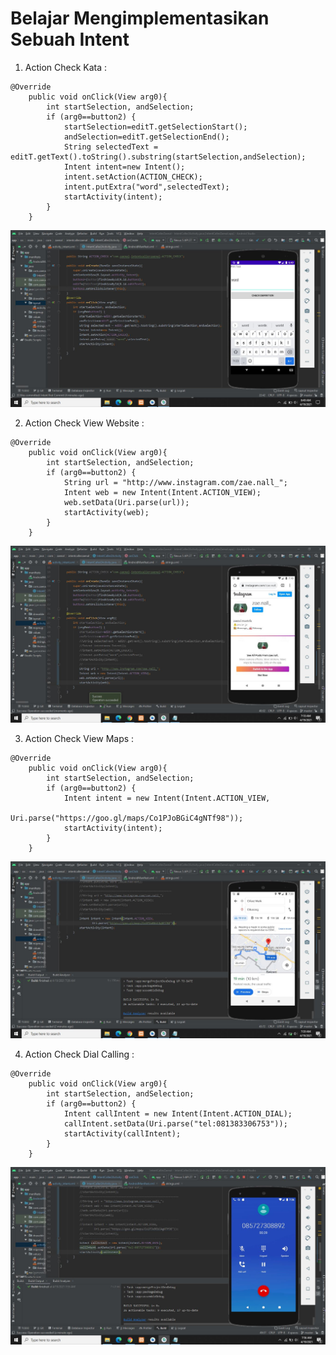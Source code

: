 # Belajar Mengimplementasikan Sebuah Intent

1. Action Check Kata :

```
@Override
    public void onClick(View arg0){
        int startSelection, andSelection;
        if (arg0==button2) {
            startSelection=editT.getSelectionStart();
            andSelection=editT.getSelectionEnd();
            String selectedText = editT.getText().toString().substring(startSelection,andSelection);
            Intent intent=new Intent();
            intent.setAction(ACTION_CHECK);
            intent.putExtra("word",selectedText);
            startActivity(intent);
        }
    }
```

![img](https://github.com/zaenalmusthofa86/IntentCaller/blob/main/img/ActionCheckWord.JPG)

2. Action Check View Website :

```
@Override
    public void onClick(View arg0){
        int startSelection, andSelection;
        if (arg0==button2) {
            String url = "http://www.instagram.com/zae.nall_";
            Intent web = new Intent(Intent.ACTION_VIEW);
            web.setData(Uri.parse(url));
            startActivity(web);
        }
    }
```

![img](https://github.com/zaenalmusthofa86/IntentCaller/blob/main/img/ActionViewWeb.JPG)

3. Action Check View Maps :

```
@Override
    public void onClick(View arg0){
        int startSelection, andSelection;
        if (arg0==button2) {
            Intent intent = new Intent(Intent.ACTION_VIEW,
                   Uri.parse("https://goo.gl/maps/Co1PJoBGiC4gNTf98"));
            startActivity(intent);
        }
    }
```

![img](https://github.com/zaenalmusthofa86/IntentCaller/blob/main/img/ActionViewMaps.JPG)

4. Action Check Dial Calling :

```
@Override
    public void onClick(View arg0){
        int startSelection, andSelection;
        if (arg0==button2) {
            Intent callIntent = new Intent(Intent.ACTION_DIAL);
            callIntent.setData(Uri.parse("tel:081383306753"));
            startActivity(callIntent);
        }
    }
```

![img](https://github.com/zaenalmusthofa86/IntentCaller/blob/main/img/ActionDialPhone.JPG)